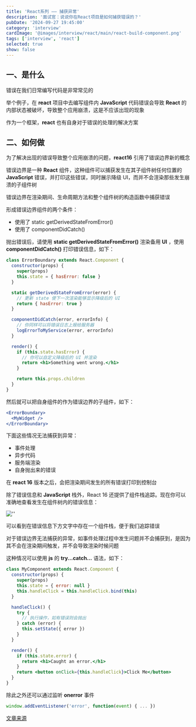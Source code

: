 ```yaml
---
title: 'React系列 —— 捕获异常'
description: '面试官：说说你在React项目是如何捕获错误的？'
pubDate: '2024-09-27 19:45:00'
category: 'interview'
cardImage: '@images/interview/react/main/react-build-component.png'
tags: ['interview', 'react']
selected: true
show: false
---
```


## 一、是什么

错误在我们日常编写代码是非常常见的

举个例子，在 **react** 项目中去编写组件内 **JavaScript** 代码错误会导致 **React** 的内部状态被破坏，导致整个应用崩溃，这是不应该出现的现象

作为一个框架，**react** 也有自身对于错误的处理的解决方案

## 二、如何做

为了解决出现的错误导致整个应用崩溃的问题，**react16** 引用了错误边界新的概念

错误边界是一种 **React** 组件，这种组件可以捕获发生在其子组件树任何位置的 **JavaScript** 错误，并打印这些错误，同时展示降级 UI，而并不会渲染那些发生崩溃的子组件树

错误边界在渲染期间、生命周期方法和整个组件树的构造函数中捕获错误

形成错误边界组件的两个条件：

- 使用了 static getDerivedStateFromError()
- 使用了 componentDidCatch()

抛出错误后，请使用 **static getDerivedStateFromError()** 渲染备用 **UI** ，使用 **componentDidCatch()** 打印错误信息，如下：

```jsx
class ErrorBoundary extends React.Component {
  constructor(props) {
    super(props)
    this.state = { hasError: false }
  }

  static getDerivedStateFromError(error) {
    // 更新 state 使下一次渲染能够显示降级后的 UI
    return { hasError: true }
  }

  componentDidCatch(error, errorInfo) {
    // 你同样可以将错误日志上报给服务器
    logErrorToMyService(error, errorInfo)
  }

  render() {
    if (this.state.hasError) {
      // 你可以自定义降级后的 UI 并渲染
      return <h1>Something went wrong.</h1>
    }

    return this.props.children
  }
}
```

然后就可以把自身组件的作为错误边界的子组件，如下：

```jsx
<ErrorBoundary>
  <MyWidget />
</ErrorBoundary>
```

下面这些情况无法捕获到异常：

- 事件处理
- 异步代码
- 服务端渲染
- 自身抛出来的错误

在 **react 16** 版本之后，会把渲染期间发生的所有错误打印到控制台

除了错误信息和 **JavaScript** 栈外，React 16 还提供了组件栈追踪。现在你可以准确地查看发生在组件树内的错误信息：

![''](@images/interview/react/react-build-component/image.png)

可以看到在错误信息下方文字中存在一个组件栈，便于我们追踪错误

对于错误边界无法捕获的异常，如事件处理过程中发生问题并不会捕获到，是因为其不会在渲染期间触发，并不会导致渲染时候问题

这种情况可以使用 **js** 的 **try...catch...** 语法，如下：

```jsx
class MyComponent extends React.Component {
  constructor(props) {
    super(props)
    this.state = { error: null }
    this.handleClick = this.handleClick.bind(this)
  }

  handleClick() {
    try {
      // 执行操作，如有错误则会抛出
    } catch (error) {
      this.setState({ error })
    }
  }

  render() {
    if (this.state.error) {
      return <h1>Caught an error.</h1>
    }
    return <button onClick={this.handleClick}>Click Me</button>
  }
}
```

除此之外还可以通过监听 **onerror** 事件

```js
window.addEventListener('error', function(event) { ... })
```

[文章来源](https://vue3js.cn/interview/React/capture%20error.html)
